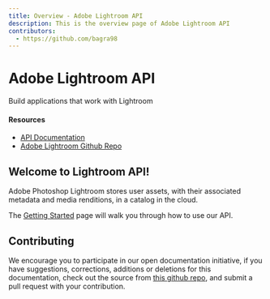 ```yaml
---
title: Overview - Adobe Lightroom API
description: This is the overview page of Adobe Lightroom API
contributors:
  - https://github.com/bagra98 
---
```


<Hero slots="image, heading, text" background="rgb(64, 34, 138)"/>

# Adobe Lightroom API

Build applications that work with Lightroom

<Resources slots="heading, links"/>

#### Resources

* [API Documentation](api/)
* [Adobe Lightroom Github Repo](https://github.com/AdobeDocs/lightroom-public-apis)

## Welcome to Lightroom API!

Adobe Photoshop Lightroom stores user assets, with their associated metadata and media renditions, in a catalog in the cloud.

The [Getting Started](getting-started/) page will walk you through how to use our API.

## Contributing 

We encourage you to participate in our open documentation initiative, if you have suggestions, corrections, additions 
or deletions for this documentation, check out the source from [this github repo](https://github.com/AdobeDocs/lightroom-public-apis), and submit a pull 
request with your contribution.
